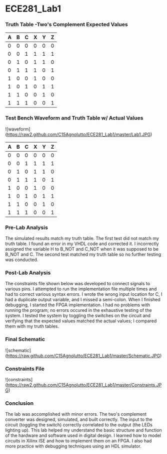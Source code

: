 ECE281_Lab1
===========
### Truth Table -Two's Complement Expected Values
| A | B | C | X | Y | Z |
|---|---|---|---|---|---|
| 0 | 0 | 0 | 0 | 0 | 0 |
| 0 | 0 | 1 | 1 | 1 | 1 |
| 0 | 1 | 0 | 1 | 1 | 0 | 
| 0 | 1 | 1 | 1 | 0 | 1 |
| 1 | 0 | 0 | 1 | 0 | 0 |
| 1 | 0 | 1 | 0 | 1 | 1 |
| 1 | 1 | 0 | 0 | 1 | 0 |
| 1 | 1 | 1 | 0 | 0 | 1 |

### Test Bench Waveform and Truth Table w/ Actual Values
![waveform] (https://raw2.github.com/C15Agnolutto/ECE281_Lab1/master/Lab1.JPG)

| A | B | C | X | Y | Z |
|---|---|---|---|---|---|
| 0 | 0 | 0 | 0 | 0 | 0 |
| 0 | 0 | 1 | 1 | 1 | 1 |
| 0 | 1 | 0 | 1 | 1 | 0 | 
| 0 | 1 | 1 | 1 | 0 | 1 |
| 1 | 0 | 0 | 1 | 0 | 0 |
| 1 | 0 | 1 | 0 | 1 | 1 |
| 1 | 1 | 0 | 0 | 1 | 0 |
| 1 | 1 | 1 | 0 | 0 | 1 |


### Pre-Lab Analysis
The simulated results match my truth table. The first test did not match my truth table.
I found an error in my VHDL code and corrected it. I incorrectly assigned the variable H to B_NOT and C_NOT when it was supposed to be B_NOT and C. The second test matched my truth table so no further testing was conducted. 


### Post-Lab Analysis
The constraints file shown below was developed to connect signals to various pins. I attempted
to run the implementation file multiple times and had to correct various syntax errors. I wrote the wrong 
input location for C, I had a duplicate output variable, and I missed a semi-colon. When I finished debugging,
I started the FPGA implementation. I had no problems with running the program; no errors occured in 
the exhaustive testing of the system. I tested the system by toggling the switches on the circuit and 
verifying that the expected values matched the actual values; I compared them with my truth tables. 


### Final Schematic
![schematic] (https://raw.github.com/C15Agnolutto/ECE281_Lab1/master/Schematic.JPG)


### Constraints File
![constraints] (https://raw2.github.com/C15Agnolutto/ECE281_Lab1/master/Constraints.JPG)


### Conclusion
The lab was accomplished with minor errors. The two's complement converter was designed, simulated, 
and built correctly. The input to the circuit (toggling the switch) correctly correlated to the output
(the LEDs lighting up). This lab helped my understand the basic structure and function of the hardware and
software used in digital design. I learned how to model circuits in Xilinx ISE and how to implement them
on an FPGA. I also had more practice with debugging techniques using an HDL simulator. 



